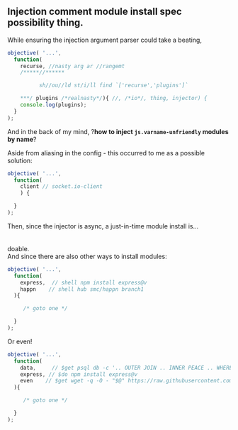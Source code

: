 ## Injection comment module install spec possibility thing. 

While ensuring the injection argument parser could take a beating,<br />

```javascript
objective( '...',
  function(
    recurse, //nasty arg ar //rangemt
    /*****//******

          sh//ou//ld st/i/ll find `['recurse','plugins']`

    ***/ plugins /*realnasty*/){ //, /*io*/, thing, injector) {
    console.log(plugins);
  }
);
```

And in the back of my mind, ?<b>how to inject `js.varname-unfriendly` modules by name</b>?<br />

Aside from aliasing in the config - this occurred to me as a possible solution:

```javascript
objective( '...',
  function(
    client // socket.io-client
    ) {

  }
);

```

Then, since the injector is async, a just-in-time module install is...<br />
<br />
<br />
doable.<br />
And since there are also other ways to install modules:

```javascript
objective( '...',
  function(
    express,  // shell npm install express@v
    happn    // shell hub smc/happn branch1
  ){

     /* goto one */

  }
);

```

Or even!

```javascript
objective( '...',
  function(
    data,     // $get psql db -c '.. OUTER JOIN .. INNER PEACE .. WHERE ..'
    express, // $do npm install express@v
    even    // $get wget -q -O - "$@" https://raw.githubusercontent.com/joyent/node/master/doc/api/readline.markdown
  ){

     /* goto one */

  }
);
```